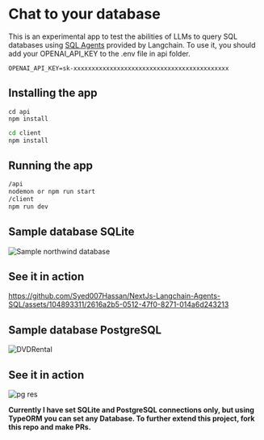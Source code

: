 # Chat to your database

This is an experimental app to test the abilities of LLMs to query SQL databases using [SQL Agents](https://github.com/Syed007Hassan/Langchain) provided by Langchain.
To use it, you should add your OPENAI_API_KEY to the .env file in api folder.

```
OPENAI_API_KEY=sk-xxxxxxxxxxxxxxxxxxxxxxxxxxxxxxxxxxxxxxxxxxx
```

## Installing the app

```bash!
cd api
npm install
```

```bash
cd client
npm install
```

## Running the app

```bash
/api
nodemon or npm run start
/client
npm run dev
```

## Sample database SQLite
![Sample northwind database](https://user-images.githubusercontent.com/1945179/233065892-25edda54-01a2-467d-8a72-b96a30c71a5a.png)

## See it in action

https://github.com/Syed007Hassan/NextJs-Langchain-Agents-SQL/assets/104893311/2616a2b5-0512-47f0-8271-014a6d243213

## Sample database PostgreSQL
![DVDRental](https://github.com/Syed007Hassan/NextJs-Langchain-Agents-SQL/assets/104893311/ec2eda87-8f98-42da-9b2e-db2ed1998d29)

## See it in action

![pg res](https://github.com/Syed007Hassan/NextJs-Langchain-Agents-SQL/assets/104893311/4c8c94a2-5025-425b-ba5c-19b6036af534)

**Currently I have set SQLite and PostgreSQL connections only, but using TypeORM you can set any Database. To further extend this project, fork this repo and make PRs.**



